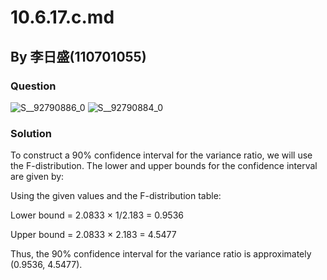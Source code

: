 # 10.6.17.c.md

## By 李日盛(110701055)

### Question
![S__92790886_0](https://github.com/HWTeng-Course/202402-Statistics/assets/162116209/5fa5d1f1-1202-41bb-930f-8f85b6307706)
![S__92790884_0](https://github.com/HWTeng-Course/202402-Statistics/assets/162116209/eba7c9d4-1348-4db0-bdf8-1c61ea3775f1)


### Solution
To construct a 90% confidence interval for the variance ratio, we will use the F-distribution. The lower and upper bounds for the confidence interval are given by:

Using the given values and the F-distribution table:

Lower bound = 2.0833 × 1/2.183 = 0.9536

Upper bound = 2.0833 × 2.183 = 4.5477

Thus, the 90% confidence interval for the variance ratio is approximately (0.9536, 4.5477).
